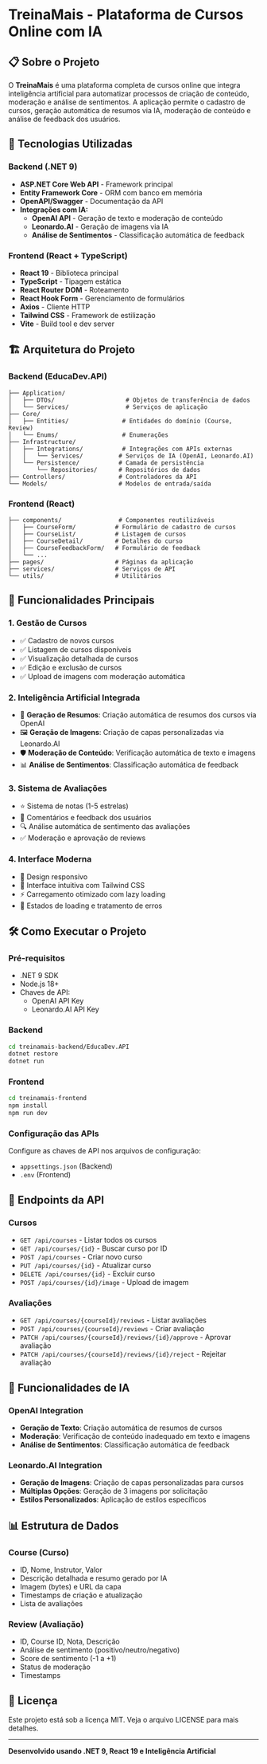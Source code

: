 # TreinaMais - Plataforma de Cursos Online com IA

## 📋 Sobre o Projeto

O **TreinaMais** é uma plataforma completa de cursos online que integra inteligência artificial para automatizar processos de criação de conteúdo, moderação e análise de sentimentos. A aplicação permite o cadastro de cursos, geração automática de resumos via IA, moderação de conteúdo e análise de feedback dos usuários.

## 🚀 Tecnologias Utilizadas

### Backend (.NET 9)
- **ASP.NET Core Web API** - Framework principal
- **Entity Framework Core** - ORM com banco em memória
- **OpenAPI/Swagger** - Documentação da API
- **Integrações com IA:**
  - **OpenAI API** - Geração de texto e moderação de conteúdo
  - **Leonardo.AI** - Geração de imagens via IA
  - **Análise de Sentimentos** - Classificação automática de feedback

### Frontend (React + TypeScript)
- **React 19** - Biblioteca principal
- **TypeScript** - Tipagem estática
- **React Router DOM** - Roteamento
- **React Hook Form** - Gerenciamento de formulários
- **Axios** - Cliente HTTP
- **Tailwind CSS** - Framework de estilização
- **Vite** - Build tool e dev server

## 🏗️ Arquitetura do Projeto

### Backend (EducaDev.API)
```
├── Application/
│   ├── DTOs/                    # Objetos de transferência de dados
│   └── Services/                # Serviços de aplicação
├── Core/
│   ├── Entities/               # Entidades do domínio (Course, Review)
│   └── Enums/                  # Enumerações
├── Infrastructure/
│   ├── Integrations/           # Integrações com APIs externas
│   │   └── Services/          # Serviços de IA (OpenAI, Leonardo.AI)
│   └── Persistence/           # Camada de persistência
│       └── Repositories/      # Repositórios de dados
├── Controllers/               # Controladores da API
└── Models/                    # Modelos de entrada/saída
```

### Frontend (React)
```
├── components/                # Componentes reutilizáveis
│   ├── CourseForm/           # Formulário de cadastro de cursos
│   ├── CourseList/           # Listagem de cursos
│   ├── CourseDetail/         # Detalhes do curso
│   ├── CourseFeedbackForm/   # Formulário de feedback
│   └── ...
├── pages/                    # Páginas da aplicação
├── services/                 # Serviços de API
└── utils/                    # Utilitários
```

## 🎯 Funcionalidades Principais

### 1. **Gestão de Cursos**
- ✅ Cadastro de novos cursos
- ✅ Listagem de cursos disponíveis
- ✅ Visualização detalhada de cursos
- ✅ Edição e exclusão de cursos
- ✅ Upload de imagens com moderação automática

### 2. **Inteligência Artificial Integrada**
- 🤖 **Geração de Resumos**: Criação automática de resumos dos cursos via OpenAI
- 🖼️ **Geração de Imagens**: Criação de capas personalizadas via Leonardo.AI
- 🛡️ **Moderação de Conteúdo**: Verificação automática de texto e imagens
- 📊 **Análise de Sentimentos**: Classificação automática de feedback

### 3. **Sistema de Avaliações**
- ⭐ Sistema de notas (1-5 estrelas)
- 💬 Comentários e feedback dos usuários
- 🔍 Análise automática de sentimento das avaliações
- ✅ Moderação e aprovação de reviews

### 4. **Interface Moderna**
- 📱 Design responsivo
- 🎨 Interface intuitiva com Tailwind CSS
- ⚡ Carregamento otimizado com lazy loading
- 🔄 Estados de loading e tratamento de erros

## 🛠️ Como Executar o Projeto

### Pré-requisitos
- .NET 9 SDK
- Node.js 18+
- Chaves de API:
  - OpenAI API Key
  - Leonardo.AI API Key

### Backend
```bash
cd treinamais-backend/EducaDev.API
dotnet restore
dotnet run
```

### Frontend
```bash
cd treinamais-frontend
npm install
npm run dev
```

### Configuração das APIs
Configure as chaves de API nos arquivos de configuração:
- `appsettings.json` (Backend)
- `.env` (Frontend)

## 📡 Endpoints da API

### Cursos
- `GET /api/courses` - Listar todos os cursos
- `GET /api/courses/{id}` - Buscar curso por ID
- `POST /api/courses` - Criar novo curso
- `PUT /api/courses/{id}` - Atualizar curso
- `DELETE /api/courses/{id}` - Excluir curso
- `POST /api/courses/{id}/image` - Upload de imagem

### Avaliações
- `GET /api/courses/{courseId}/reviews` - Listar avaliações
- `POST /api/courses/{courseId}/reviews` - Criar avaliação
- `PATCH /api/courses/{courseId}/reviews/{id}/approve` - Aprovar avaliação
- `PATCH /api/courses/{courseId}/reviews/{id}/reject` - Rejeitar avaliação

## 🔧 Funcionalidades de IA

### OpenAI Integration
- **Geração de Texto**: Criação automática de resumos de cursos
- **Moderação**: Verificação de conteúdo inadequado em texto e imagens
- **Análise de Sentimentos**: Classificação automática de feedback

### Leonardo.AI Integration
- **Geração de Imagens**: Criação de capas personalizadas para cursos
- **Múltiplas Opções**: Geração de 3 imagens por solicitação
- **Estilos Personalizados**: Aplicação de estilos específicos

## 📊 Estrutura de Dados

### Course (Curso)
- ID, Nome, Instrutor, Valor
- Descrição detalhada e resumo gerado por IA
- Imagem (bytes) e URL da capa
- Timestamps de criação e atualização
- Lista de avaliações

### Review (Avaliação)
- ID, Course ID, Nota, Descrição
- Análise de sentimento (positivo/neutro/negativo)
- Score de sentimento (-1 a +1)
- Status de moderação
- Timestamps


## 📝 Licença

Este projeto está sob a licença MIT. Veja o arquivo LICENSE para mais detalhes.

---

**Desenvolvido usando .NET 9, React 19 e Inteligência Artificial**
